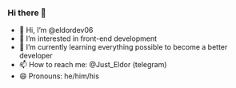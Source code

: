 ### Hi there 👋

- 👋 Hi, I’m @eldordev06
- 👀 I’m interested in front-end development
- 🌱 I’m currently learning everything possible to become a better developer
- 📫 How to reach me: @Just_Eldor (telegram)
- 😄 Pronouns: he/him/his
